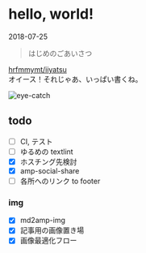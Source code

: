 # hello, world!

<time datetime="2018-07-25">2018-07-25</time>

> はじめのごあいさつ

[hrfmmymt/iiyatsu](https://github.com/hrfmmymt/iiyatsu)  
オイース！それじゃあ、いっぱい書くね。

![eye-catch](/static/img/posts/20180725.jpg=780x1040)

## todo
- [ ] CI, テスト
- [ ] ゆるめの textlint
- [x] ホスチング先検討
- [x] amp-social-share
- [ ] 各所へのリンク to footer
### img
- [x] md2amp-img
- [x] 記事用の画像置き場
- [x] 画像最適化フロー
